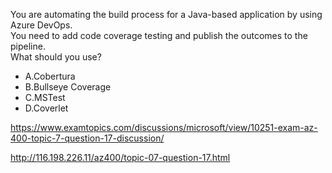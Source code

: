 You are automating the build process for a Java-based application by using Azure DevOps.<br/>You need to add code coverage testing and publish the outcomes to the pipeline.<br/>What should you use?<br/><ul><li class="multi-choice-item correct-hidden"><span class="multi-choice-letter" data-choice-letter="A">A.</span>Cobertura</li><li class="multi-choice-item"><span class="multi-choice-letter" data-choice-letter="B">B.</span>Bullseye Coverage</li><li class="multi-choice-item"><span class="multi-choice-letter" data-choice-letter="C">C.</span>MSTest</li><li class="multi-choice-item"><span class="multi-choice-letter" data-choice-letter="D">D.</span>Coverlet</li></ul><p><a href="https://www.examtopics.com/discussions/microsoft/view/10251-exam-az-400-topic-7-question-17-discussion/">https://www.examtopics.com/discussions/microsoft/view/10251-exam-az-400-topic-7-question-17-discussion/</a></p><p><a href="http://116.198.226.11/az400/topic-07-question-17.html">http://116.198.226.11/az400/topic-07-question-17.html</a></p><script src="https://giscus.app/client.js"                    data-repo="azsamples/az204"                    data-repo-id="R_kgDOMRXzDQ"                    data-category="General"                    data-category-id="DIC_kwDOMRXzDc4Cgi27"                    data-mapping="pathname"                    data-strict="1"                    data-reactions-enabled="0"                    data-emit-metadata="0"                    data-input-position="bottom"                    data-theme="preferred_color_scheme"                    data-lang="en"                    crossorigin="anonymous"                    async>                    </script>